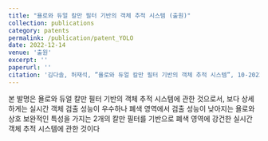 ```yaml
---
title: "욜로와 듀얼 칼만 필터 기반의 객체 추적 시스템 (출원)"
collection: publications
category: patents
permalink: /publication/patent_YOLO
date: 2022-12-14
venue: '출원'
excerpt: ''
paperurl: ''
citation: '김다솔, 허재석, ”욜로와 듀얼 칼만 필터 기반의 객체 추적 시스템”, 10-2022-0174401, 2022.12.14 출원'
---
```


본 발명은 욜로와 듀얼 칼만 필터 기반의 객체 추적 시스템에 관한 것으로서, 보다 상세하게는 실시간 객체 검출 성능이 우수하나 폐색 영역에서 검출 성능이 낮아지는 욜로와 상호 보완적인 특성을 가지는 2개의 칼만 필터를 기반으로 폐색 영역에 강건한 실시간 객체 추적 시스템에 관한 것이다
